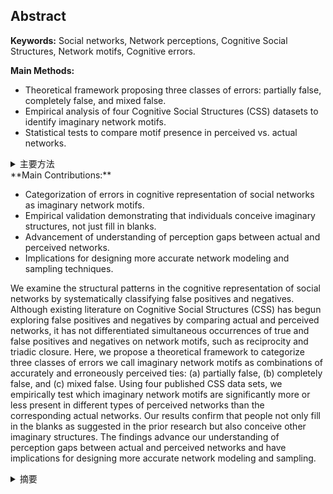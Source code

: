## Abstract

**Keywords:** Social networks, Network perceptions, Cognitive Social Structures, Network motifs, Cognitive errors.

**Main Methods:**

*   Theoretical framework proposing three classes of errors: partially false, completely false, and mixed false.
*   Empirical analysis of four Cognitive Social Structures (CSS) datasets to identify imaginary network motifs.
*   Statistical tests to compare motif presence in perceived vs. actual networks.
<details>
    <summary>主要方法</summary>
    *   Analysis of Z-scores to assess motif prevalence relative to expectations.
    * 理论框架提出三类错误：部分错误、完全错误和混合错误。
    * 对四个认知社会结构 (CSS) 数据集进行实证分析，以识别虚构的网络主题。
    * 统计测试用于比较感知网络与实际网络中主题的存在。
    * 分析 Z 分数以评估主题相对于预期的普遍性。
</details>
**Main Contributions:**

*   Categorization of errors in cognitive representation of social networks as imaginary network motifs.
*   Empirical validation demonstrating that individuals conceive imaginary structures, not just fill in blanks.
*   Advancement of understanding of perception gaps between actual and perceived networks.
*   Implications for designing more accurate network modeling and sampling techniques.

We examine the structural patterns in the cognitive representation of social networks by systematically classifying false positives and negatives. Although existing literature on Cognitive Social Structures (CSS) has begun exploring false positives and negatives by comparing actual and perceived networks, it has not differentiated simultaneous occurrences of true and false positives and negatives on network motifs, such as reciprocity and triadic closure. Here, we propose a theoretical framework to categorize three classes of errors we call imaginary network motifs as combinations of accurately and erroneously perceived ties: (a) partially false, (b) completely false, and (c) mixed false. Using four published CSS data sets, we empirically test which imaginary network motifs are significantly more or less present in different types of perceived networks than the corresponding actual networks. Our results confirm that people not only fill in the blanks as suggested in the prior research but also conceive other imaginary structures. The findings advance our understanding of perception gaps between actual and perceived networks and have implications for designing more accurate network modeling and sampling.

<details>
    <summary>摘要</summary>
    我们通过系统地分类假阳性和假阴性，研究了社交网络认知表征中的结构模式。虽然现有关于认知社会结构（CSS）的文献已经开始通过比较实际和感知的网络来探索假阳性和假阴性，但它并没有区分网络模体上真阳性和假阴性的同时出现，例如互惠性和三元闭包。在这里，我们提出了一个理论框架来对三类错误进行分类，我们将这些错误称为虚构网络模体，作为准确和错误感知的连接的组合：（a）部分错误，（b）完全错误，和（c）混合错误。使用四个已发布的 CSS 数据集，我们实证测试了哪些虚构网络模体在不同类型的感知网络中比相应的实际网络显着更多或更少。我们的结果证实，人们不仅像先前研究中建议的那样填补空白，而且还构想了其他虚构结构。这些发现提高了我们对实际网络和感知网络之间感知差距的理解，并对设计更准确的网络建模和抽样技术具有重要意义。
</details>
